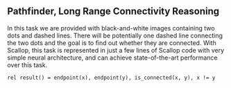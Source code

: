 ## Pathfinder, Long Range Connectivity Reasoning

In this task we are provided with black-and-white images containing two dots
and dashed lines.
There will be potentially one dashed line connecting the two dots and the goal
is to find out whether they are connected.
With Scallop, this task is represented in just a few lines of Scallop code with
very simple neural architecture, and can achieve state-of-the-art performance
over this task.

``` scl
rel result() = endpoint(x), endpoint(y), is_connected(x, y), x != y
```
